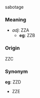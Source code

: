 sabotage
### Meaning
+ _adj_: ZZA
    + __eg__: ZZB

### Origin

ZZC

### Synonym

__eg__: ZZD

+ ZZE


